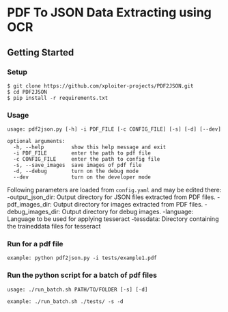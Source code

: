 # PDF To JSON Data Extracting using OCR

## Getting Started

### Setup
```
$ git clone https://github.com/xploiter-projects/PDF2JSON.git
$ cd PDF2JSON
$ pip install -r requirements.txt
```

### Usage
```
usage: pdf2json.py [-h] -i PDF_FILE [-c CONFIG_FILE] [-s] [-d] [--dev]

optional arguments:
  -h, --help         show this help message and exit
  -i PDF_FILE        enter the path to pdf file
  -c CONFIG_FILE     enter the path to config file
  -s, --save_images  save images of pdf file
  -d, --debug        turn on the debug mode
  --dev              turn on the developer mode

```

Following parameters are loaded from ```config.yaml``` and may be edited there:
  -output_json_dir:	Output directory for JSON files extracted from PDF files.
  -pdf_images_dir:	Output directory for images extracted from PDF files.
  -debug_images_dir:	Output directory for debug images. 
  -language:		Language to be used for applying tesseract
  -tessdata:		Directory containing the traineddata files for tesseract

### Run for a pdf file

```example: python pdf2json.py -i tests/example1.pdf```

### Run the python script for a batch of pdf files

```
usage: ./run_batch.sh PATH/TO/FOLDER [-s] [-d]
```
```
example: ./run_batch.sh ./tests/ -s -d
```

